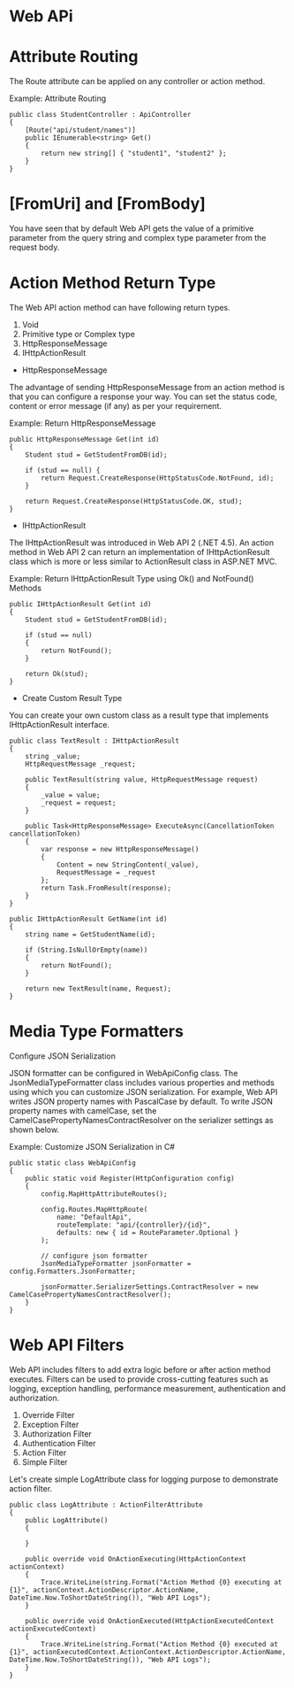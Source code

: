 
# Web APi

# Attribute Routing

The Route attribute can be applied on any controller or action method.

Example: Attribute Routing
```
public class StudentController : ApiController
{
    [Route("api/student/names")]
    public IEnumerable<string> Get()
    {
        return new string[] { "student1", "student2" };
    }
}
```

# [FromUri] and [FromBody]
You have seen that by default Web API gets the value of a primitive parameter from the query string and complex type parameter from the request body.

# Action Method Return Type

The Web API action method can have following return types.

1. Void
2. Primitive type or Complex type
3. HttpResponseMessage
4. IHttpActionResult

* HttpResponseMessage

The advantage of sending HttpResponseMessage from an action method is that you can configure a response your way. You can set the status code, content or error message (if any) as per your requirement.

Example: Return HttpResponseMessage

```
public HttpResponseMessage Get(int id)
{
    Student stud = GetStudentFromDB(id); 

    if (stud == null) {
        return Request.CreateResponse(HttpStatusCode.NotFound, id);
    }

    return Request.CreateResponse(HttpStatusCode.OK, stud);
}  
```

* IHttpActionResult

The IHttpActionResult was introduced in Web API 2 (.NET 4.5). An action method in Web API 2 can return an implementation of IHttpActionResult class which is more or less similar to ActionResult class in ASP.NET MVC.

Example: Return IHttpActionResult Type using Ok() and NotFound() Methods

```
public IHttpActionResult Get(int id)
{
    Student stud = GetStudentFromDB(id);
            
    if (stud == null)
    {
        return NotFound();
    }

    return Ok(stud);
}
```

* Create Custom Result Type

You can create your own custom class as a result type that implements IHttpActionResult interface.

```
public class TextResult : IHttpActionResult
{
    string _value;
    HttpRequestMessage _request;

    public TextResult(string value, HttpRequestMessage request)
    {
        _value = value;
        _request = request;
    }

    public Task<HttpResponseMessage> ExecuteAsync(CancellationToken cancellationToken)
    {
        var response = new HttpResponseMessage()
        {
            Content = new StringContent(_value),
            RequestMessage = _request
        };
        return Task.FromResult(response);
    }
}

public IHttpActionResult GetName(int id)
{
    string name = GetStudentName(id);
            
    if (String.IsNullOrEmpty(name))
    {
        return NotFound();
    }
            
    return new TextResult(name, Request);
}
```

# Media Type Formatters

Configure JSON Serialization

JSON formatter can be configured in WebApiConfig class. The JsonMediaTypeFormatter class includes various properties and methods using which you can customize JSON serialization. For example, Web API writes JSON property names with PascalCase by default. To write JSON property names with camelCase, set the CamelCasePropertyNamesContractResolver on the serializer settings as shown below.

Example: Customize JSON Serialization in C#

```
public static class WebApiConfig
{
    public static void Register(HttpConfiguration config)
    {
        config.MapHttpAttributeRoutes();
            
        config.Routes.MapHttpRoute(
            name: "DefaultApi",
            routeTemplate: "api/{controller}/{id}",
            defaults: new { id = RouteParameter.Optional }
        );

        // configure json formatter
        JsonMediaTypeFormatter jsonFormatter = config.Formatters.JsonFormatter;

        jsonFormatter.SerializerSettings.ContractResolver = new CamelCasePropertyNamesContractResolver();
    }
}
```

# Web API Filters

Web API includes filters to add extra logic before or after action method executes. Filters can be used to provide cross-cutting features such as logging, exception handling, performance measurement, authentication and authorization.

1. Override Filter
2. Exception Filter
3. Authorization Filter
4. Authentication Filter
5. Action Filter
6. Simple Filter

Let's create simple LogAttribute class for logging purpose to demonstrate action filter.

```
public class LogAttribute : ActionFilterAttribute 
{
    public LogAttribute()
    {

    }

    public override void OnActionExecuting(HttpActionContext actionContext)
    {
        Trace.WriteLine(string.Format("Action Method {0} executing at {1}", actionContext.ActionDescriptor.ActionName, DateTime.Now.ToShortDateString()), "Web API Logs");
    }

    public override void OnActionExecuted(HttpActionExecutedContext actionExecutedContext)
    {
        Trace.WriteLine(string.Format("Action Method {0} executed at {1}", actionExecutedContext.ActionContext.ActionDescriptor.ActionName, DateTime.Now.ToShortDateString()), "Web API Logs");
    }
}
```

